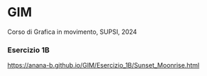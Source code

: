 # GIM
Corso di Grafica in movimento, SUPSI, 2024


### Esercizio 1B
https://anana-b.github.io/GIM/Esercizio_1B/Sunset_Moonrise.html
